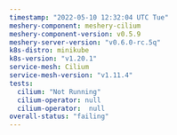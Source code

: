 ```yaml
---
timestamp: "2022-05-10 12:32:04 UTC Tue"
meshery-component: meshery-cilium
meshery-component-version: v0.5.9
meshery-server-version: "v0.6.0-rc.5q"
k8s-distro: minikube
k8s-version: "v1.20.1"
service-mesh: Cilium
service-mesh-version: "v1.11.4"
tests:
  cilium: "Not Running"
  cilium-operator: null
  cilium-operator:  null
overall-status: "failing"
---
```

